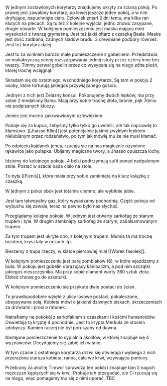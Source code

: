 W jednym zostawionych korytarzy znajdujemy ukryty za ścianą pokój. Po prawej jest zawalony korytarz, po lewej jeszcze jeden pokój, a w nim dryfujące, napuchnięte ciało. Człowiek zmarł 2 dni temu, ma kilka ran kłutych na plecach.
Są tu też 2 kolejne wyjścia, jedno znowu zasypane, drugie otwarte.
W kolejnym pomieszczeniu jest maska mająca metr wysokości z twarzą grymaśną. Jest też jakiś ołtarz z czaszką Baala.
Maska jest dość zadbana, żadnych śladów brudu. 3 drewniane podbory również.
Jest też korytarz dalej.

Jest tu za winklem bardzo małe pomieszczenie z gobelinem. Przedstawia on makabryczną scenę rozszarpywania jednej istoty przez cztery inne bez twarzy.
Timmy zerwał gobelin przez co wysypała się na niego zółta pleśń, której trochę wciągnął.

Skradam się do ostatniego, wschodniego korytarza. Są tam w pokoju 2 osoby, które torturują jakiegoś przywiązanego gościa.

Jednym z nich jest Żelazny konsul. 
Pokonujemy dwóch łepków, ma przy sobie 2 medaliony Baina.
Mają przy sobie trochę złota, bronie, pęk 7dmiu nie podpisanych kluczy.

Jeniec jest mocno zakrwawionym człowiekiem.

Podaje się za kupca, żebyśmy tylko tylko go uwolnili, ale tak naprawdę to kłamstwo. [[Jhasso Klim]] jest potencjalnie jakimś zwykłym łepkiem nielubianym przez rodzeństwo, po tym jak mówię mu że nie musi kłamać.

Po odpięciu kajdanek jeńca, rzucają się na nas magicznie ożywione rękawice jako pułapka.
Ubijamy magiczne twory, a Jhasso opuszcza lochy.

Idziemy do kolejnego pokoju, 4 belki podtrzymują sufit ponad nadpalonym stole. 
Postać w szacie bada ciało na stole.

To była [[Flenis]], która miała przy sobie zamkniętą na klucz książkę z czaszką.

W jednym z pokoi obok jest totalnie ciemno, ale wybitnie jebie.

Jest tam łatwopalny gaz, który wysadzamy pochodnią. Część pokoju od wybuchu się zawala, teraz na pewno było nas słychać.

Przeglądamy kolejne pokoje. W jednym jest otwarty sarkofag ze starym trupem i tyle. W drugim zamknięty sarkofag ze starym, zabalsamowanym trupem.

Za tym trupem jest ukryte dno, z kolejnym trupem. Mumia ta ma trochę biżuterii, kryształy w oczach itp.

Bierzemy z trupa rzeczy, w klatce piersowiej miał [[Worek fasolek]].

W kolejnym pomieszczeniu jest parę zombiaków (6), w które wjeżdżamy z buta.
W pokoju jest gobelin obrazujący kanibalizm, a pod nim szczątki jakiegoś nieszczęśnika.
Ma przy sobie diament warty 360 sztuk złota.
Eldred chowa go do szkatułki.

W kolejnym pomieszczeniu się przykute dwie postaci do ścian.

To prawdopodobnie wzięte z ulicy losowe postaci, pokaleczone, obsypywane solą. Kobieta mówi o jakichś dziwnych piskach, skrzeczeniach za drzwiami i prosi o ratunek.

Natrafiamy na pokokój z sarkofakiem z czaszkami i koścmi humanoidów. Oświetlają tą kryptę 4 pochodnie. Jest to krypta Merkula ze stosem zdobyczy. Kamień raczej nie był poruszany od dawna. 

Następne pomieszczenie to sypialnia akolitów, w której znajduje się 4 wyznawców. Decydujemy się zabić ich w śnie.

W tym czasie z ostatniego korytarza drzwi się otwierają i wybiega z nich przerażona starsza kobieta, ranna, cała we krwi, wzywająca pomocy.

Przebrany za akolitę Timwor sprawdza ten pokój i znajduje tam 2 nagich mężczyzn kąpiących się w krwi. Próbuje ich przegadać, ale Ci rzucają się na niego, więc pomagamy mu się z nimi uporać.
TBC